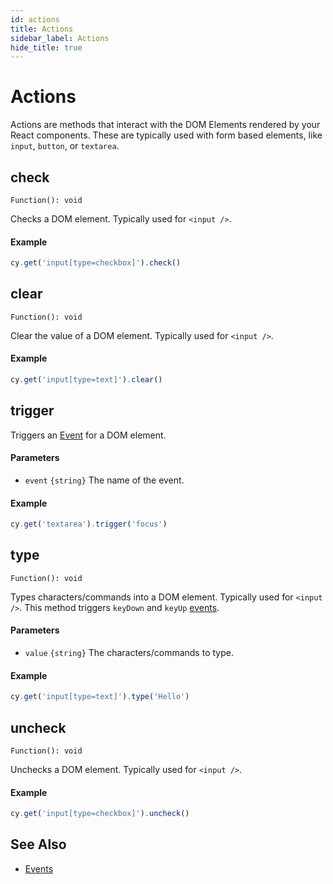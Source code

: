```yaml
---
id: actions
title: Actions
sidebar_label: Actions
hide_title: true
---
```


# Actions

Actions are methods that interact with the DOM Elements rendered by your React components. These are typically used with form based elements, like `input`, `button`, or `textarea`.

## check

`Function(): void`

Checks a DOM element. Typically used for `<input />`.

#### Example

```javascript
cy.get('input[type=checkbox]').check()
```

## clear

`Function(): void`

Clear the value of a DOM element. Typically used for `<input />`.

#### Example

```javascript
cy.get('input[type=text]').clear()
```

## trigger

Triggers an [Event](./events.md) for a DOM element.

#### Parameters

- `event` `{string}` The name of the event.

#### Example

```javascript
cy.get('textarea').trigger('focus')
```

## type

`Function(): void`

Types characters/commands into a DOM element. Typically used for `<input />`.
This method triggers `keyDown` and `keyUp` [events](./events.md).

#### Parameters

- `value` `{string}` The characters/commands to type.

#### Example

```javascript
cy.get('input[type=text]').type('Hello')
```

## uncheck

`Function(): void`

Unchecks a DOM element. Typically used for `<input />`.

#### Example

```javascript
cy.get('input[type=checkbox]').uncheck()
```

## See Also

- [Events](./events.md)

